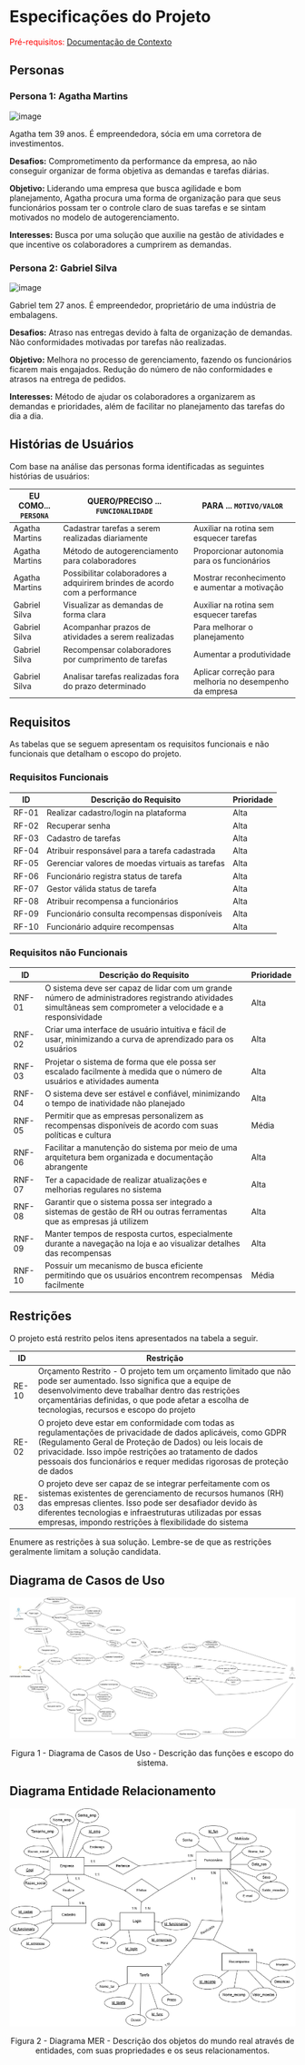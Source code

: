 # Especificações do Projeto

<span style="color:red">Pré-requisitos: <a href="1-Documentação de Contexto.md"> Documentação de Contexto</a></span>

## Personas

### Persona 1: Agatha Martins

![image](https://github.com/ICEI-PUC-Minas-PMV-ADS/Control-Tasks-Points/assets/127263758/f569a352-0b52-48a2-92e0-4dfb5762663a)

Agatha tem 39 anos. É empreendedora, sócia em uma corretora de investimentos.

**Desafios:** Comprometimento da performance da empresa, ao não conseguir organizar de forma objetiva as demandas e tarefas diárias.

**Objetivo:** Liderando uma empresa que busca agilidade e bom planejamento, Agatha procura uma forma de organização para que seus funcionários possam ter o controle claro de suas tarefas e se sintam motivados no modelo de autogerenciamento.

**Interesses:** Busca por uma solução que auxilie na gestão de atividades e que incentive os colaboradores a cumprirem as demandas.

 
### Persona 2: Gabriel Silva

![image](https://github.com/ICEI-PUC-Minas-PMV-ADS/Control-Tasks-Points/assets/127263758/5163acb1-43b7-4e13-aaf8-b452f2d8007f)

Gabriel tem 27 anos. É empreendedor, proprietário de uma indústria de embalagens.

**Desafios:** Atraso nas entregas devido à falta de organização de demandas. Não conformidades motivadas por tarefas não realizadas.

**Objetivo:** Melhora no processo de gerenciamento, fazendo os funcionários ficarem mais engajados. Redução do número de não conformidades e atrasos na entrega de pedidos.

**Interesses:** Método de ajudar os colaboradores a organizarem as demandas e prioridades, além de facilitar no planejamento das tarefas do dia a dia.


## Histórias de Usuários

Com base na análise das personas forma identificadas as seguintes histórias de usuários:

|EU COMO... `PERSONA`| QUERO/PRECISO ... `FUNCIONALIDADE`                                          | PARA ... `MOTIVO/VALOR`                                 |
|--------------------|-----------------------------------------------------------------------------|---------------------------------------------------------|
| Agatha Martins     | Cadastrar tarefas a serem realizadas diariamente                            | Auxiliar na rotina sem esquecer tarefas                 |
| Agatha Martins     | Método de autogerenciamento para colaboradores                              | Proporcionar autonomia para os funcionários             |
| Agatha Martins     | Possibilitar colaboradores a adquirirem brindes de acordo com a performance | Mostrar reconhecimento e aumentar a motivação           |
| Gabriel Silva      | Visualizar as demandas de forma clara                                       | Auxiliar na rotina sem esquecer tarefas                 |
| Gabriel Silva      | Acompanhar prazos de atividades a serem realizadas                          | Para melhorar o planejamento                            |
| Gabriel Silva      | Recompensar colaboradores por cumprimento de tarefas                        | Aumentar a produtividade                                |
| Gabriel Silva      | Analisar tarefas realizadas fora do prazo determinado                       | Aplicar correção para melhoria no desempenho da empresa |


## Requisitos

As tabelas que se seguem apresentam os requisitos funcionais e não funcionais que detalham o escopo do projeto.

### Requisitos Funcionais

|ID    | Descrição do Requisito  | Prioridade |
|------|-----------------------------------------|----|
| RF-01 | Realizar cadastro/login na plataforma | Alta | 
| RF-02 | Recuperar senha | Alta |
| RF-03 | Cadastro de tarefas | Alta |
| RF-04 | Atribuir responsável para a tarefa cadastrada | Alta |
| RF-05 | Gerenciar valores de moedas virtuais as tarefas | Alta |
| RF-06 | Funcionário registra status de tarefa | Alta |
| RF-07 | Gestor válida status de tarefa | Alta |
| RF-08 | Atribuir recompensa a funcionários | Alta |
| RF-09 | Funcionário consulta recompensas disponíveis | Alta | 
| RF-10 | Funcionário adquire recompensas | Alta |


### Requisitos não Funcionais

|ID     | Descrição do Requisito  |Prioridade |
|-------|-------------------------|----|
| RNF-01 | O sistema deve ser capaz de lidar com um grande número de administradores registrando atividades simultâneas sem comprometer a velocidade e a responsividade | Alta |
| RNF-02 | Criar uma interface de usuário intuitiva e fácil de usar, minimizando a curva de aprendizado para os usuários | Alta |
| RNF-03 | Projetar o sistema de forma que ele possa ser escalado facilmente à medida que o número de usuários e atividades aumenta | Alta |
| RNF-04 | O sistema deve ser estável e confiável, minimizando o tempo de inatividade não planejado | Alta |
| RNF-05 | Permitir que as empresas personalizem as recompensas disponíveis de acordo com suas políticas e cultura | Média |
| RNF-06 | Facilitar a manutenção do sistema por meio de uma arquitetura bem organizada e documentação abrangente | Alta |
| RNF-07 | Ter a capacidade de realizar atualizações e melhorias regulares no sistema | Alta |
| RNF-08 | Garantir que o sistema possa ser integrado a sistemas de gestão de RH ou outras ferramentas que as empresas já utilizem | Alta |
| RNF-09 | Manter tempos de resposta curtos, especialmente durante a navegação na loja e ao visualizar detalhes das recompensas | Alta |
| RNF-10 | Possuir um mecanismo de busca eficiente permitindo que os usuários encontrem recompensas facilmente | Média |

## Restrições

O projeto está restrito pelos itens apresentados na tabela a seguir.

|ID| Restrição                                             |
|--|-------------------------------------------------------|
|RE-10| Orçamento Restrito - O projeto tem um orçamento limitado que não pode ser aumentado. Isso significa que a equipe de desenvolvimento deve trabalhar dentro das restrições orçamentárias definidas, o que pode afetar a escolha de tecnologias, recursos e escopo do projeto |
|RE-02| O projeto deve estar em conformidade com todas as regulamentações de privacidade de dados aplicáveis, como GDPR (Regulamento Geral de Proteção de Dados) ou leis locais de privacidade. Isso impõe restrições ao tratamento de dados pessoais dos funcionários e requer medidas rigorosas de proteção de dados |
|RE-03|  O projeto deve ser capaz de se integrar perfeitamente com os sistemas existentes de gerenciamento de recursos humanos (RH) das empresas clientes. Isso pode ser desafiador devido às diferentes tecnologias e infraestruturas utilizadas por essas empresas, impondo restrições à flexibilidade do sistema |

 
Enumere as restrições à sua solução. Lembre-se de que as restrições geralmente limitam a solução candidata.
## Diagrama de Casos de Uso 

![Diagrama de Casos de Uso ](img/CasodeUsonew.jpg)
<center>Figura 1 - Diagrama de Casos de Uso - Descrição das funções e escopo do sistema. </center>

## Diagrama Entidade Relacionamento

![Diagrama Entidade Relacionamento ](img/MER.drawio.png)
<center>Figura 2 - Diagrama MER - Descrição dos objetos do mundo real através de entidades, com suas propriedades e os seus relacionamentos. </center>
 
